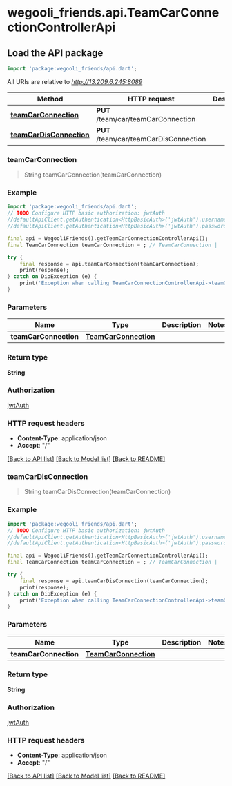 # wegooli_friends.api.TeamCarConnectionControllerApi

## Load the API package

```dart
import 'package:wegooli_friends/api.dart';
```

All URIs are relative to *http://13.209.6.245:8089*

| Method                                                                             | HTTP request                           | Description |
| ---------------------------------------------------------------------------------- | -------------------------------------- | ----------- |
| [**teamCarConnection**](TeamCarConnectionControllerApi.md#teamcarconnection)       | **PUT** /team/car/teamCarConnection    |
| [**teamCarDisConnection**](TeamCarConnectionControllerApi.md#teamcardisconnection) | **PUT** /team/car/teamCarDisConnection |

### **teamCarConnection**

> String teamCarConnection(teamCarConnection)

### Example

```dart
import 'package:wegooli_friends/api.dart';
// TODO Configure HTTP basic authorization: jwtAuth
//defaultApiClient.getAuthentication<HttpBasicAuth>('jwtAuth').username = 'YOUR_USERNAME'
//defaultApiClient.getAuthentication<HttpBasicAuth>('jwtAuth').password = 'YOUR_PASSWORD';

final api = WegooliFriends().getTeamCarConnectionControllerApi();
final TeamCarConnection teamCarConnection = ; // TeamCarConnection |

try {
    final response = api.teamCarConnection(teamCarConnection);
    print(response);
} catch on DioException (e) {
    print('Exception when calling TeamCarConnectionControllerApi->teamCarConnection: $e\n');
}
```

### Parameters

| Name                  | Type                                          | Description | Notes |
| --------------------- | --------------------------------------------- | ----------- | ----- |
| **teamCarConnection** | [**TeamCarConnection**](TeamCarConnection.md) |             |

### Return type

**String**

### Authorization

[jwtAuth](../README.md#jwtAuth)

### HTTP request headers

- **Content-Type**: application/json
- **Accept**: "/"

[[Back to API list]](../README.md#documentation-for-api-endpoints)
[[Back to Model list]](../README.md#documentation-for-models)
[[Back to README]](../README.md)

### **teamCarDisConnection**

> String teamCarDisConnection(teamCarConnection)

### Example

```dart
import 'package:wegooli_friends/api.dart';
// TODO Configure HTTP basic authorization: jwtAuth
//defaultApiClient.getAuthentication<HttpBasicAuth>('jwtAuth').username = 'YOUR_USERNAME'
//defaultApiClient.getAuthentication<HttpBasicAuth>('jwtAuth').password = 'YOUR_PASSWORD';

final api = WegooliFriends().getTeamCarConnectionControllerApi();
final TeamCarConnection teamCarConnection = ; // TeamCarConnection |

try {
    final response = api.teamCarDisConnection(teamCarConnection);
    print(response);
} catch on DioException (e) {
    print('Exception when calling TeamCarConnectionControllerApi->teamCarDisConnection: $e\n');
}
```

### Parameters

| Name                  | Type                                          | Description | Notes |
| --------------------- | --------------------------------------------- | ----------- | ----- |
| **teamCarConnection** | [**TeamCarConnection**](TeamCarConnection.md) |             |

### Return type

**String**

### Authorization

[jwtAuth](../README.md#jwtAuth)

### HTTP request headers

- **Content-Type**: application/json
- **Accept**: "/"

[[Back to API list]](../README.md#documentation-for-api-endpoints)
[[Back to Model list]](../README.md#documentation-for-models)
[[Back to README]](../README.md)
